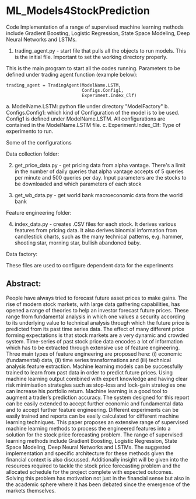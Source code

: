 # ML_Models4StockPrediction
Code Implementation of a range of supervised machine learning methods include Gradient Boosting, Logistic Regression, State Space Modeling, Deep Neural Networks and LSTMs.

1. trading_agent.py - start file that pulls all the objects to run models.  This is the initial file.  Important to set the working directory properly.

This is the main program to start all the codes running.  Parameters to be defined under trading agent function (example below):

    trading_agent = TradingAgent(ModelName.LSTM,
                                 Configs.Config1,
                                 Experiment.Index_Clf)


a. ModelName.LSTM: python file under directory "ModelFactory"
b. Configs.Config1: which kind of Configuration of the model is to be used.  Config1 is defined under ModelName.LSTM.  All configurations are contained in the ModelName.LSTM file.
c. Experiment.Index_Clf: Type of experimento to run.

Some of the configurations 

Data collection folder:

2. get_price_data.py - get pricing data from alpha vantage.  There's a limit in the number of daily queries that alpha vantage accepts of 5 queries per minute and 500 queries per day.  Input parameters are the stocks to be downloaded and which parameters of each stock

3. get_wb_data.py - get world bank macroeconomic data from the world bank


Feature engineering folder:

4. index_data.py - creates .CSV files for each stock.  It derives various features from pricing data.  It also derives binomial information from candlestick charts, such as the many technical patterns, e.g. hammer, shooting star, morning star, bullish abandoned baby.


Data factory:

These files are used to configure dependent data for the experiments


## Abstract:
People have always tried to forecast future asset prices to make gains. The rise of modern stock markets, with large
data gathering capabilities, has opened a range of theories to help an investor forecast future prices. These range from
fundamental analysis in which one values a security according to its underlying value to technical analysis through which the
future price is predicted from its past time series data. The effect of many different price forming expectations is that stock
markets are a very dynamic and crowded system. Time-series of past stock price data encodes a lot of information which
has to be extracted through extensive use of feature engineering. Three main types of feature engineering are proposed here:
(i) economic (fundamental) data, (ii) time series transformations and (iii) technical analysis feature extraction. Machine
learning models can be successfully trained to learn from past data in order to predict future prices. Using machine learning
output combined with expert knowledge and having clear risk minimisation strategies such as stop-loss and lock-gain
strategies one can increase his portfolio return. Machine learning is a good tool to augment a trader’s prediction accuracy.
The system designed for this report can be easily extended to accept further economic and fundamental data and to accept
further feature engineering. Different experiments can be easily trained and reports can be easily calculated for different
machine learning techniques. This paper proposes an extensive range of supervised machine learning methods to process
the engineered features into a solution for the stock price forecasting problem. The range of supervised learning methods
include Gradient Boosting, Logistic Regression, State Space Modeling, Deep Neural Networks and LSTMs. The suggested
implementation and specific architecture for these methods given the financial context is also discussed. Additionally insight
will be given into the resources required to tackle the stock price forecasting problem and the allocated schedule for the
project complete with expected outcomes. Solving this problem has motivation not just in the financial sense but also in the
academic sphere where it has been debated since the emergence of the markets themselves.


